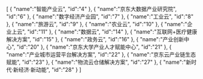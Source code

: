 [
	{
		"name":"智能产业云",
		"id":"4"
	},
	{
		"name":"京东大数据产业研究院",
		"id":"6"
	},
	{
		"name":"数字经济产业园",
		"id":"7"
	},
	{
		"name":"工业云",
		"id":"8"
	},
	{
		"name":"旅游云",
		"id":"9"
	},
	{
		"name":"农业云",
		"id":"10"
	},
	{
		"name":"企业上云",
		"id":"11"
	},
	{
		"name":"数据云",
		"id":"14"
	},
	{
		"name":"互联网+医疗健康解决方案",
		"id":"15"
	},
	{
		"name":"政务云",
		"id":"16"
	},
	{
		"name":"产业创新中心",
		"id":"20"
	},
	{
		"name":"京东大学产业人才赋能中心",
		"id":"21"
	},
	{
		"name":"产业城市运营平台解决方案",
		"id":"22"
	},
	{
		"name":"京东云产业链生态赋能",
		"id":"23"
	},
	{
		"name":"物流云仓储解决方案",
		"id":"27"
	},
	{
		"name":"新时代·新经济·新动能",
		"id":"28"
	}
]